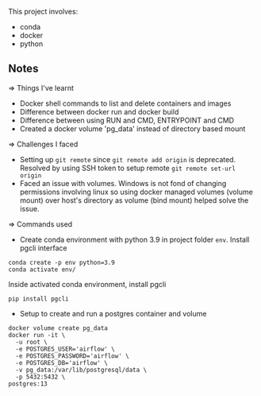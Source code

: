 This project involves:
- conda
- docker
- python

## Notes

=> Things I've learnt

- Docker shell commands to list and delete containers and images
- Difference between docker run and docker build
- Difference between using RUN and CMD, ENTRYPOINT and CMD
- Created a docker volume 'pg_data' instead of directory based mount

=> Challenges I faced

- Setting up `git remote` since `git remote add origin` is deprecated. Resolved by using SSH token to setup remote `git remote set-url origin`
- Faced an issue with volumes. Windows is not fond of changing permissions involving linux so using docker managed volumes (volume mount) over host's directory as volume (bind mount) helped solve the issue.

=> Commands used

- Create conda environment with python 3.9 in project folder `env`. Install pgcli interface
```
conda create -p env python=3.9
conda activate env/
```
Inside activated conda environment, install pgcli
```
pip install pgcli
```

- Setup to create and run a postgres container and volume 
```
docker volume create pg_data
docker run -it \
  -u root \
  -e POSTGRES_USER='airflow' \
  -e POSTGRES_PASSWORD='airflow' \
  -e POSTGRES_DB='airflow' \
  -v pg_data:/var/lib/postgresql/data \
  -p 5432:5432 \
postgres:13
```


